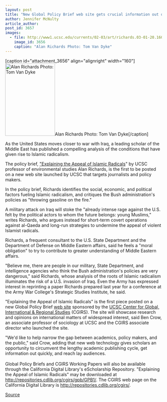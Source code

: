 ```yaml
---
layout: post
title: "New Global Policy Brief web site gets crucial information out quickly"
author: Jennifer McNulty
article_author: 
post_id: 3657
images:
  - file: http://www1.ucsc.edu/currents/02-03/art/richards.03-01-20.160.jpg
    image_id: 3656
    caption: "Alan Richards Photo: Tom Van Dyke"
---
```


[caption id="attachment_3656" align="alignright" width="160"]<a href="http://dev-ucsc-news.pantheonsite.io/wp-content/uploads/2003/01/richards.03-01-20.160.jpg"><img class="size-full wp-image-3656" src="http://dev-ucsc-news.pantheonsite.io/wp-content/uploads/2003/01/richards.03-01-20.160.jpg" alt="Alan Richards Photo: Tom Van Dyke" width="160" height="233" /></a>Alan Richards Photo: Tom Van Dyke[/caption]
<p>
  As the United States moves closer to war with Iraq, a leading scholar of the Middle East has published a compelling analysis of the conditions that have given rise to Islamic radicalism.
</p>
<p>
  The policy brief, <a href="http://www2.ucsc.edu/cgirs/publications/gpb/GPB1.pdf">"Explaining the Appeal of Islamic Radicals</a>" by UCSC professor of environmental studies Alan Richards, is the first to be posted on a new web site launched by UCSC that targets journalists and policy makers.<br>
</p>
<p>
  In the policy brief, Richards identifies the social, economic, and political factors fueling Islamic radicalism, and critiques the Bush administration's policies as "throwing gasoline on the fire."<br>
</p>
<p>
  A military attack on Iraq will stoke the "already intense rage against the U.S. felt by the political actors to whom the future belongs: young Muslims," writes Richards, who argues instead for short-term covert operations against al-Qaeda and long-run strategies to undermine the appeal of violent Islamist radicals.<br>
</p>
<p>
  Richards, a frequent consultant to the U.S. State Department and the Department of Defense on Middle Eastern affairs, said he feels a "moral obligation" to try to contribute to greater understanding of Middle Eastern affairs.<br>
</p>
<p>
  "Believe me, there are people in our military, State Department, and intelligence agencies who think the Bush administration's policies are very dangerous," said Richards, whose analysis of the roots of Islamic radicalism illuminates the risk of a U.S. invasion of Iraq. Even the Army has expressed interest in reprinting a paper Richards prepared last year for a conference at the Army War College's Strategic Studies Institute, he said.<br>
</p>
<p>
  "Explaining the Appeal of Islamic Radicals" is the first piece posted on a new Global Policy Brief <a href="http://www2.ucsc.edu/cgirs/publications/gpb/index.html">web site</a> sponsored by the <a href="http://www2.ucsc.edu/cgirs/">UCSC Center for Global, International &amp; Regional Studies</a> (CGIRS). The site will showcase research and opinions on international matters of widespread interest, said Ben Crow, an associate professor of sociology at UCSC and the CGIRS associate director who launched the site.<br>
</p>
<p>
  "We'd like to help narrow the gap between academics, policy makers, and the public," said Crow, adding that new web technology gives scholars an opportunity to circumvent the lengthy academic publishing cycle, get information out quickly, and reach lay audiences.<br>
  <br>
  Global Policy Briefs and CGIRS Working Papers will also be available through the California Digital Library's eScholarship Repository. "Explaining the Appeal of Islamic Radicals" may be downloaded at <a href="http://repositories.cdlib.org/cgirs/gpb/GPB1/">http://repositories.cdlib.org/cgirs/gpb/GPB1/</a>. The CGIRS web page on the California Digital Library is <a href="http://repositories.cdlib.org/cgirs/">http://repositories.cdlib.org/cgirs/</a>.<br>
</p>
<p><a href="http://www1.ucsc.edu/currents/02-03/01-20/policy_brief.html" title="Permalink to policy_brief">Source</a></p>
